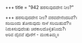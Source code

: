 +++
title = "942 ಹರಸುವುದದೇನ ನೀಂ?"

+++
ಹರಸುವುದದೇನ ನೀಂ? ವರವದೇನೆಂದರಿವೆ?।  
ಸರಿಯಿಂದು ತೋರುವುದು ನಾಳೆ ಸರಿಯಿಹುದೆ?॥  
ನಿರುಕಿಸುವುದೆಂತು ಚಿರಕಾಲದೊಳ್ಳಿತನಿಂದು?।  
ಅರಿವ ದೈವವೆ ಪೊರೆಗೆ - ಮಂಕುತಿಮ್ಮ॥  
